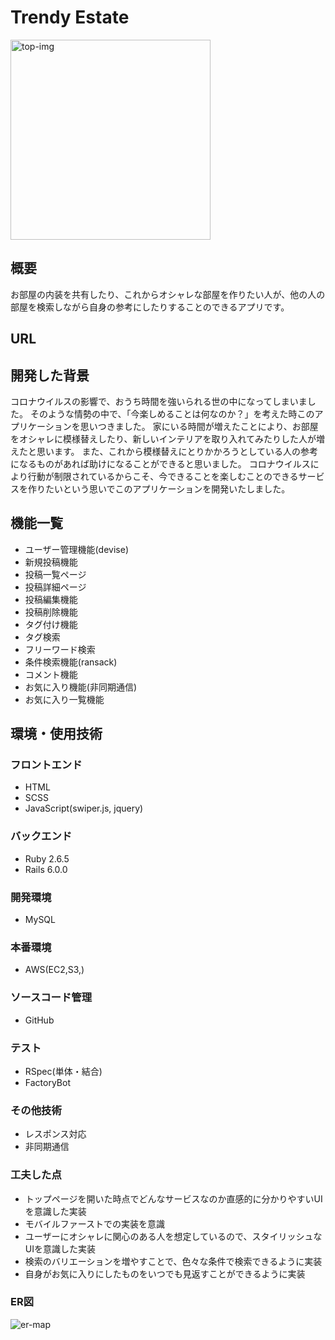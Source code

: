 
# Trendy Estate
<img width="320" alt="top-img" src="https://user-images.githubusercontent.com/72376331/111897318-a5526280-8a62-11eb-9583-018f9adccb41.png">


## 概要
お部屋の内装を共有したり、これからオシャレな部屋を作りたい人が、他の人の部屋を検索しながら自身の参考にしたりすることのできるアプリです。

## URL

## 開発した背景
コロナウイルスの影響で、おうち時間を強いられる世の中になってしまいました。
そのような情勢の中で、「今楽しめることは何なのか？」を考えた時このアプリケーションを思いつきました。
家にいる時間が増えたことにより、お部屋をオシャレに模様替えしたり、新しいインテリアを取り入れてみたりした人が増えたと思います。
また、これから模様替えにとりかかろうとしている人の参考になるものがあれば助けになることができると思いました。
コロナウイルスにより行動が制限されているからこそ、今できることを楽しむことのできるサービスを作りたいという思いでこのアプリケーションを開発いたしました。

## 機能一覧
- ユーザー管理機能(devise)
- 新規投稿機能
- 投稿一覧ページ
- 投稿詳細ページ
- 投稿編集機能
- 投稿削除機能
- タグ付け機能
- タグ検索
- フリーワード検索
- 条件検索機能(ransack)
- コメント機能
- お気に入り機能(非同期通信)
- お気に入り一覧機能

## 環境・使用技術
### フロントエンド
- HTML
- SCSS
- JavaScript(swiper.js, jquery)

### バックエンド

- Ruby 2.6.5
- Rails 6.0.0

### 開発環境
- MySQL

### 本番環境
- AWS(EC2,S3,)

### ソースコード管理
- GitHub

### テスト
- RSpec(単体・結合)
- FactoryBot

### その他技術
- レスポンス対応
- 非同期通信

### 工夫した点
- トップページを開いた時点でどんなサービスなのか直感的に分かりやすいUIを意識した実装
- モバイルファーストでの実装を意識
- ユーザーにオシャレに関心のある人を想定しているので、スタイリッシュなUIを意識した実装
- 検索のバリエーションを増やすことで、色々な条件で検索できるように実装
- 自身がお気に入りにしたものをいつでも見返すことができるように実装

### ER図
![er-map](https://user-images.githubusercontent.com/72376331/111897337-b4391500-8a62-11eb-83a8-2ec4a1ef2d99.png)

